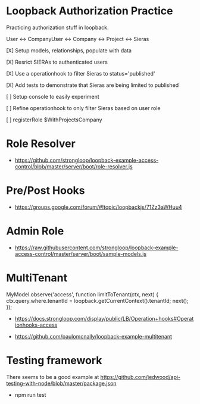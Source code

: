 # Loopback Authorization Practice

Practicing authorization stuff in loopback.

User <-> CompanyUser <-> Company <-> Project <-> Sieras

 [X] Setup models, relationships, populate with data

 [X] Resrict SIERAs to authenticated users

 [X] Use a operationhook to filter Sieras to status='published'

 [X] Add tests to demonstrate that Sieras are being limited to published

 [ ] Setup console to easily experiment

 [ ] Refine operationhook to only filter Sieras based on user role

 [ ] registerRole $WithProjectsCompany




Role Resolver
==============

* https://github.com/strongloop/loopback-example-access-control/blob/master/server/boot/role-resolver.js

Pre/Post Hooks
==============

* https://groups.google.com/forum/#!topic/loopbackjs/71Zz3aWHuu4

Admin Role
==========

* https://raw.githubusercontent.com/strongloop/loopback-example-access-control/master/server/boot/sample-models.js

MultiTenant
===========

  MyModel.observe('access', function limitToTenant(ctx, next) {
    ctx.query.where.tenantId = loopback.getCurrentContext().tenantId;
    next();
  });

* https://docs.strongloop.com/display/public/LB/Operation+hooks#Operationhooks-access

* https://github.com/paulomcnally/loopback-example-multitenant

Testing framework
=================

There seems to be a good example at https://github.com/jedwood/api-testing-with-node/blob/master/package.json

* npm run test
